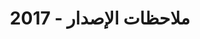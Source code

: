 ﻿---
title: ملاحظات الإصدار - 2017
type: docs
weight: 10
url: /ar/sharepoint/release-notes-2017/
---
